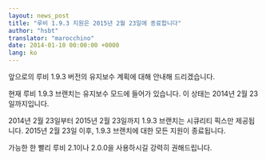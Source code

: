 ```yaml
---
layout: news_post
title: "루비 1.9.3 지원은 2015년 2월 23일에 종료합니다"
author: "hsbt"
translator: "marocchino"
date: 2014-01-10 00:00:00 +0000
lang: ko
---
```


앞으로의 루비 1.9.3 버전의 유지보수 계획에 대해 안내해 드리겠습니다.

현재 루비 1.9.3 브랜치는 유지보수 모드에 들어가 있습니다. 이 상태는 2014년 2월
23일까지입니다.

2014년 2월 23일부터 2015년 2월 23일까지 1.9.3 브랜치는 시큐리티 픽스만
제공됩니다.
2015년 2월 23일 이후, 1.9.3 브랜치에 대한 모든 지원이 종료됩니다.

가능한 한 빨리 루비 2.1이나 2.0.0을 사용하시길 강력히 권해드립니다.
